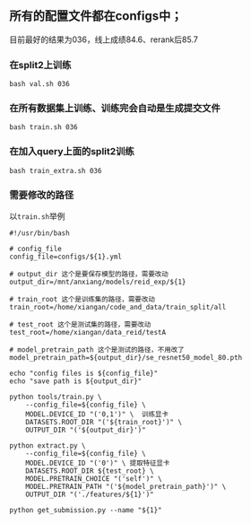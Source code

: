 
## 所有的配置文件都在configs中；

目前最好的结果为036，线上成绩84.6、rerank后85.7

### 在split2上训练
```shell
bash val.sh 036
```

### 在所有数据集上训练、训练完会自动是生成提交文件
```shell
bash train.sh 036
```

### 在加入query上面的split2训练
```shell
bash train_extra.sh 036
```

### 需要修改的路径

以`train.sh`举例

```xhell
#!/usr/bin/bash

# config_file
config_file=configs/${1}.yml

# output_dir 这个是要保存模型的路径，需要改动
output_dir=/mnt/anxiang/models/reid_exp/${1}

# train_root 这个是训练集的路径，需要改动
train_root=/home/xiangan/code_and_data/train_split/all

# test_root 这个是测试集的路径，需要改动
test_root=/home/xiangan/data_reid/testA

# model_pretrain_path 这个是测试的路径，不用改了
model_pretrain_path=${output_dir}/se_resnet50_model_80.pth

echo "config files is ${config_file}"
echo "save path is ${output_dir}"

python tools/train.py \
    --config_file=${config_file} \
    MODEL.DEVICE_ID "('0,1')" \  训练显卡
    DATASETS.ROOT_DIR "('${train_root}')" \
    OUTPUT_DIR "('${output_dir}')"

python extract.py \
    --config_file=${config_file} \
    MODEL.DEVICE_ID "('0')" \ 提取特征显卡
    DATASETS.ROOT_DIR ${test_root} \
    MODEL.PRETRAIN_CHOICE "('self')" \
    MODEL.PRETRAIN_PATH "('${model_pretrain_path}')" \
    OUTPUT_DIR "('./features/${1}')"

python get_submission.py --name "${1}"
```